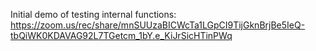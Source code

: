 Initial demo of testing internal functions: https://zoom.us/rec/share/mnSUUzaBICWcTa1LGpCI9TijGknBrjBe5IeQ-tbQiWK0KDAVAG92L7TGetcm_1bY.e_KiJrSicHTinPWq
